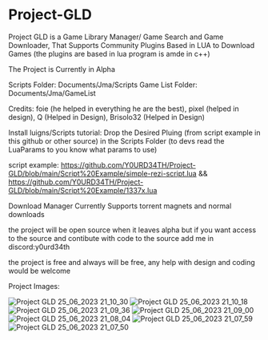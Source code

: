 
# Project-GLD
Project GLD is a Game Library Manager/ Game Search and Game Downloader, That Supports Community Plugins Based in LUA to Download Games (the plugins are based in lua program is amde in c++)


The Project is Currently in Alpha


Scripts Folder: Documents/Jma/Scripts
Game List Folder: Documents/Jma/GameList


Credits: foie (he helped in everything he are the best), pixel (helped in design), Q (Helped in Design), Brisolo32 (Helped in Design)


Install luigns/Scripts tutorial: Drop the Desired Pluing (from script example in this github or other source) in the Scripts Folder (to devs read the LuaParams to you know what params to use)


script example: https://github.com/Y0URD34TH/Project-GLD/blob/main/Script%20Example/simple-rezi-script.lua && https://github.com/Y0URD34TH/Project-GLD/blob/main/Script%20Example/1337x.lua


Download Manager Currently Supports torrent magnets and normal downloads


the project will be open source when it leaves alpha but if you want access to the source and contibute with code to the source add me in discord:y0urd34th

the project is free and always will be free, any help with design and coding would be welcome


Project Images:


![Project GLD 25_06_2023 21_10_30](https://github.com/Y0URD34TH/Project-GLD/assets/58450502/101989f1-7e2b-4c97-a1ab-e467008c5205)
![Project GLD 25_06_2023 21_10_18](https://github.com/Y0URD34TH/Project-GLD/assets/58450502/a1f2bd19-10b5-4d8a-8a3d-52ee69e63d56)
![Project GLD 25_06_2023 21_09_36](https://github.com/Y0URD34TH/Project-GLD/assets/58450502/4392b2d7-035b-4735-bbaa-2b39ec6121da)
![Project GLD 25_06_2023 21_09_00](https://github.com/Y0URD34TH/Project-GLD/assets/58450502/61c754ee-ff18-427b-8269-d76214cad58e)
![Project GLD 25_06_2023 21_08_04](https://github.com/Y0URD34TH/Project-GLD/assets/58450502/61138752-66bf-40b1-8486-11f8ac560e68)
![Project GLD 25_06_2023 21_07_59](https://github.com/Y0URD34TH/Project-GLD/assets/58450502/f51dd764-899d-4e89-8495-9ea2db86bb3a)
![Project GLD 25_06_2023 21_07_50](https://github.com/Y0URD34TH/Project-GLD/assets/58450502/526cadec-c41e-46e5-b692-1c6036011697)

